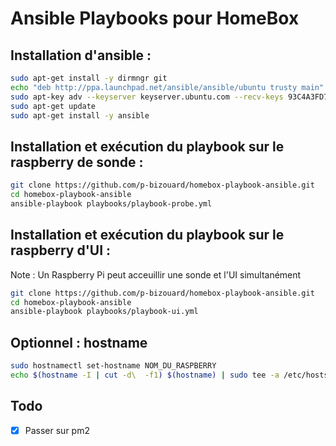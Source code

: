 # Ansible Playbooks pour HomeBox

## Installation d'ansible :

```bash
sudo apt-get install -y dirmngr git
echo "deb http://ppa.launchpad.net/ansible/ansible/ubuntu trusty main" | sudo tee -a /etc/apt/sources.list
sudo apt-key adv --keyserver keyserver.ubuntu.com --recv-keys 93C4A3FD7BB9C367
sudo apt-get update
sudo apt-get install -y ansible
```

## Installation et exécution du playbook sur le raspberry de sonde :

```bash
git clone https://github.com/p-bizouard/homebox-playbook-ansible.git
cd homebox-playbook-ansible
ansible-playbook playbooks/playbook-probe.yml
```

## Installation et exécution du playbook sur le raspberry d'UI :
Note : Un Raspberry Pi peut acceuillir une sonde et l'UI simultanément

```bash
git clone https://github.com/p-bizouard/homebox-playbook-ansible.git
cd homebox-playbook-ansible
ansible-playbook playbooks/playbook-ui.yml
```

## Optionnel : hostname
```bash
sudo hostnamectl set-hostname NOM_DU_RASPBERRY
echo $(hostname -I | cut -d\  -f1) $(hostname) | sudo tee -a /etc/hosts
```

## Todo
- [X] Passer sur pm2
